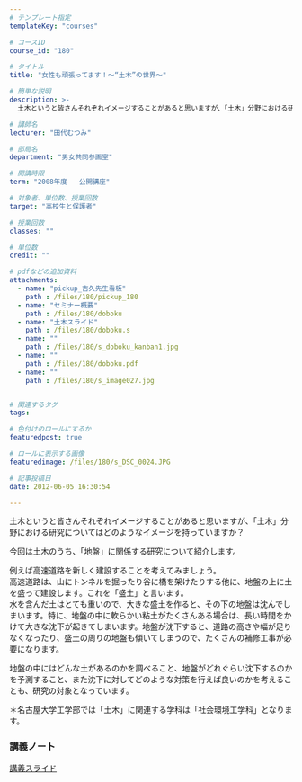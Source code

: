 ```yaml
---
# テンプレート指定
templateKey: "courses"

# コースID
course_id: "180"

# タイトル
title: "女性も頑張ってます！〜“土木”の世界〜"

# 簡単な説明
description: >-
  土木というと皆さんそれぞれイメージすることがあると思いますが、「土木」分野における研究についてはどのようなイメージを持っていますか？ 今回は土木のうち、「地盤」に関係する研究について紹介します。...

# 講師名
lecturer: "田代むつみ"

# 部局名
department: "男女共同参画室"

# 開講時限
term: "2008年度	公開講座"

# 対象者、単位数、授業回数
target: "高校生と保護者"

# 授業回数
classes: ""

# 単位数
credit: ""

# pdfなどの追加資料
attachments: 
  - name: "pickup_吉久先生看板" 
    path : /files/180/pickup_180
  - name: "セミナー概要" 
    path : /files/180/doboku
  - name: "土木スライド" 
    path : /files/180/doboku.s
  - name: "" 
    path : /files/180/s_doboku_kanban1.jpg
  - name: "" 
    path : /files/180/doboku.pdf
  - name: "" 
    path : /files/180/s_image027.jpg


# 関連するタグ
tags:

# 色付けのロールにするか
featuredpost: true

# ロールに表示する画像
featuredimage: /files/180/s_DSC_0024.JPG

# 記事投稿日
date: 2012-06-05 16:30:54

---
```

土木というと皆さんそれぞれイメージすることがあると思いますが、「土木」分野における研究についてはどのようなイメージを持っていますか？ 

今回は土木のうち、「地盤」に関係する研究について紹介します。 

例えば高速道路を新しく建設することを考えてみましょう。  
高速道路は、山にトンネルを掘ったり谷に橋を架けたりする他に、地盤の上に土を盛って建設します。これを「盛土」と言います。  
水を含んだ土はとても重いので、大きな盛土を作ると、その下の地盤は沈んでしまいます。特に、地盤の中に軟らかい粘土がたくさんある場合は、長い時間をかけて大きな沈下が起きてしまいます。地盤が沈下すると、道路の高さや幅が足りなくなったり、盛土の周りの地盤も傾いてしまうので、たくさんの補修工事が必要になります。 

地盤の中にはどんな土があるのかを調べること、地盤がどれぐらい沈下するのかを予測すること、また沈下に対してどのような対策を行えば良いのかを考えることも、研究の対象となっています。 

＊名古屋大学工学部では「土木」に関連する学科は「社会環境工学科」となります。




### 講義ノート


[講義スライド](/files/180/doboku.pdf) 


